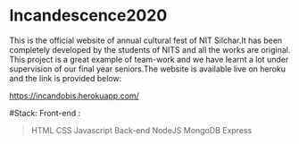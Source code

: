 # Incandescence2020
This is the official website of annual cultural fest of NIT Silchar.It has been completely developed by the students of NITS and all the works are original.
This project is a great example of team-work and we have learnt a lot under supervision of our final year seniors.The website is available live on heroku and the link is provided below:

https://incandobis.herokuapp.com/

#Stack:
Front-end :
>HTML
>CSS
>Javascript
Back-end
>NodeJS
>MongoDB
>Express
